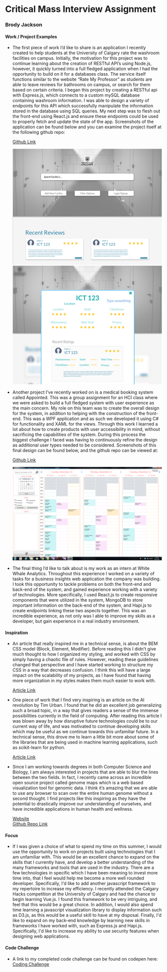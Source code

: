 #  Critical Mass Interview Assignment
### Brody Jackson

#### Work / Project Examples


* The first piece of work I’d like to share is an application I recently created to help students at the University of Calgary rate the washroom facilities on campus. Initially, the motivation for this project was to continue learning about the creation of RESTful API’s using Node.js, however, it quickly turned into a full fledged application when I had the opportunity to build on it for a databases class. The service itself functions similar to the website “Rate My Professor” as students are able to leave reviews for bathrooms on campus, or search for them based on certain criteria. I began this project by creating a RESTful api with Express.js, which connects to a custom mySQL database containing washroom information. I was able to design a variety of endpoints for this API which successfully manipulate the information stored in the database using SQL queries. My next step was to flesh out the front-end using React.js and ensure these endpoints could be used to properly fetch and update the state of the app. Screenshots of the application can be found below and you can examine the project itself at the following github repo:

  [Github Link](https://github.com/BrodyJackson/PeeOrFlee)
  
  ![alt text](Images/screenshot1.png)
  ![alt text](Images/screenshot2.png)
  
* Another project I’ve recently worked on is a medical booking system called Appointed. This was a group assignment for an HCI class where we were asked to build a full fledged system with user experience as the main concern. My role on this team was to create the overall design for the system, in addition to helping with the construction of the front-end. This was a WPF application and as such we developed it using C# for functionality and XAML for the views. Through this work I learned a lot about how to create products with user accessibility in mind, without sacrificing the capabilities of the system. During this process the biggest challenge I faced was having to continuously refine the design as additional user types needed to be considered. Screenshots of this final design can be found below, and the github repo can be viewed at:

  [Github Link](https://github.com/BrodyJackson/Appointed)
 
  ![alt text](Images/Appointed.png)
  
* The final thing I’d like to talk about is my work as an intern at White Whale Analytics. Throughout this experience I worked on a variety of tasks for a business insights web application the company was building. I took this opportunity to tackle problems on both the front-end and back-end of the system, and gained experience working with a variety of technologies. More specifically, I used React.js to create responsive components that were utilized in the system, MongoDB to store important information on the back-end of the system, and Hapi.js to create endpoints linking these two aspects together. This was an incredible experience, as not only was I able to improve my skills as a developer, but gain experience in a real industry environment.


#### Inspiration


* An article that really inspired me in a technical sense, is about the BEM CSS model (Block, Element, Modifier). Before reading this I didn’t give much thought to how I organized my styling, and worked with CSS by simply having a chaotic file of rules. However, reading these guidelines changed that perspective and I have started working to structure my CSS in a way that decreases confusion. I think this will have a large impact on the scalability of my projects, as I have found that having more organization in my styles makes them much easier to work with.

  [Article Link](http://getbem.com/introduction/)

* One piece of work that I find very inspiring is an article on the AI revolution by Tim Urban. I found that he did an excellent job generalizing such a broad topic, in a way that gives readers a sense of the immense possibilities currently in the field of computing. After reading this article I was blown away by how disruptive future technologies could be to our current way of life, and was motivated to continue developing skills which may be useful as we continue towards this unfamiliar future. In a technical sense, this drove me to learn a little bit more about some of the libraries that are being used in machine learning applications, such as scikit-learn for python. 

  [Article Link](https://waitbutwhy.com/2015/01/artificial-intelligence-revolution-1.html )
 
* Since I am working towards degrees in both Computer Science and Biology, I am always interested in projects that are able to blur the lines between the two fields. In fact, I recently came across an incredible open source project called genome maps which is a web based visualization tool for genomic data. I think it’s amazing that we are able to use any browser to scan over the entire human genome without a second thought. I find projects like this inspiring as they have the potential to drastically improve our understanding of ourselves, and have incredible applications in human health and wellness.

  [Website](http://www.genomemaps.org/)  
  [Github Repo Link](https://github.com/opencb/genome-maps)
  

#### Focus



* If I was given a choice of what to spend my time on this summer, I would use the opportunity to work on projects built using technologies that I am unfamiliar with. This would be an excellent chance to expand on the skills that I currently have, and develop a better understanding of the many frameworks and tools that are used in the industry. There are a few technologies in specific which I have been meaning to invest more time into, that I feel would help me become a more well rounded developer. Specifically, I'd like to add another javascript framework to my repertoire to increase my efficiency. I recently attended the Calgary Hacks competition at the University of Calgary and had the chance to begin learning Vue.js. I found this framework to be very intriguing, and feel that this would be a great choice. In addition, I would also spend time learning a javascript visualization library to display information such as D3.js, as this would be a useful skill to have at my disposal. Finally, I'd like to expand on my back-end knowledge by learning new skills in frameworks I have worked with, such as Express.js and Hapi.js. Specifically, I'd like to increase my ability to use security features when designing web applications.

#### Code Challenge


* A link to my completed code challenge can be found on codepen here: [Coding Challenge](https://codepen.io/BrodyJackson/pen/rJdLBX) 


